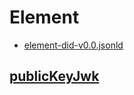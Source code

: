 # Element

- [element-did-v0.0.jsonld](../element-did-v0.0.jsonld)

## [publicKeyJwk](#publicKeyJwk)
